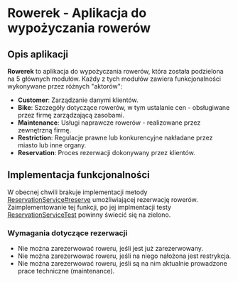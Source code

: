 # Rowerek - Aplikacja do wypożyczania rowerów

## Opis aplikacji
**Rowerek** to aplikacja do wypożyczania rowerów, która została podzielona na 5 głównych modułów. Każdy z tych modułów zawiera funkcjonalności wykonywane przez różnych "aktorów":

- **Customer**: Zarządzanie danymi klientów.
- **Bike**: Szczegóły dotyczące rowerów, w tym ustalanie cen - obsługiwane przez firmę zarządzającą zasobami.
- **Maintenance**: Usługi naprawcze rowerów - realizowane przez zewnętrzną firmę.
- **Restriction**: Regulacje prawne lub konkurencyjne nakładane przez miasto lub inne organy.
- **Reservation**: Proces rezerwacji dokonywany przez klientów.

## Implementacja funkcjonalności
W obecnej chwili brakuje implementacji metody [ReservationService#reserve](./src/main/java/pl/rowerek/reservation/ReservationService.java) umożliwiającej rezerwację rowerów.
Zaimplementowanie tej funkcji, po jej implmentacji testy [ReservationServiceTest](./src/test/java/pl/rowerek/reservation/ReservationServiceTest.java) powinny świecić się na zielono.

### Wymagania dotyczące rezerwacji

- Nie można zarezerwować roweru, jeśli jest już zarezerwowany.
- Nie można zarezerwować roweru, jeśli na niego nałożona jest restrykcja.
- Nie można zarezerwować roweru, jeśli są na nim aktualnie prowadzone prace techniczne (maintenance).